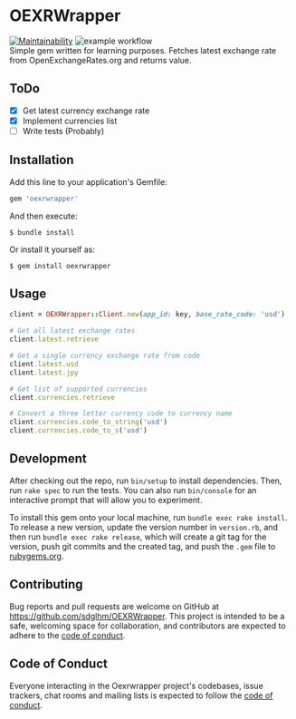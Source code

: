 # OEXRWrapper
[![Maintainability](https://api.codeclimate.com/v1/badges/a71a2a3a3e3ce266b7c0/maintainability)](https://codeclimate.com/github/sdglhm/OEXRWrapper/maintainability) 
![example workflow](https://github.com/sdglhm/OEXRWrapper/actions/workflows/build.yml/badge.svg)  
Simple gem written for learning purposes. Fetches latest exchange rate from OpenExchangeRates.org and returns value.  

## ToDo
- [X] Get latest currency exchange rate
- [X] Implement currencies list
- [ ] Write tests (Probably)

## Installation

Add this line to your application's Gemfile:

```ruby
gem 'oexrwrapper'
```

And then execute:

    $ bundle install

Or install it yourself as:

    $ gem install oexrwrapper

## Usage

```ruby
client = OEXRWrapper::Client.new(app_id: key, base_rate_code: 'usd')

# Get all latest exchange rates
client.latest.retrieve

# Get a single currency exchange rate from code
client.latest.usd
client.latest.jpy

# Get list of supported currencies
client.currencies.retrieve

# Convert a three letter currency code to currency name
client.currencies.code_to_string('usd')
client.currencies.code_to_s('usd')
```
## Development

After checking out the repo, run `bin/setup` to install dependencies. Then, run `rake spec` to run the tests. You can also run `bin/console` for an interactive prompt that will allow you to experiment.

To install this gem onto your local machine, run `bundle exec rake install`. To release a new version, update the version number in `version.rb`, and then run `bundle exec rake release`, which will create a git tag for the version, push git commits and the created tag, and push the `.gem` file to [rubygems.org](https://rubygems.org).

## Contributing

Bug reports and pull requests are welcome on GitHub at https://github.com/sdglhm/OEXRWrapper. This project is intended to be a safe, welcoming space for collaboration, and contributors are expected to adhere to the [code of conduct](https://github.com/sdglhm/OEXRWrapper/blob/master/CODE_OF_CONDUCT.md).

## Code of Conduct

Everyone interacting in the Oexrwrapper project's codebases, issue trackers, chat rooms and mailing lists is expected to follow the [code of conduct](https://github.com/[USERNAME]/oexrwrapper/blob/master/CODE_OF_CONDUCT.md).
